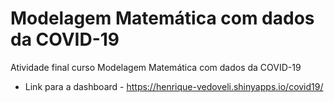 # Modelagem Matemática com dados da COVID-19
Atividade final curso Modelagem Matemática com dados da COVID-19

- Link para a dashboard - https://henrique-vedoveli.shinyapps.io/covid19/
